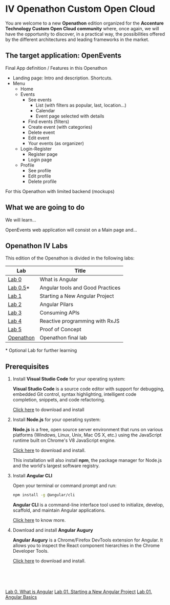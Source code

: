 # IV Openathon Custom Open Cloud

You are welcome to a new **Openathon** edition organized for the
**Accenture Technology Custom Open Cloud community** where, once
again, we will have the opportunity to discover, in a practical way,
the possibilities offered by the different architectures and leading
frameworks in the market.


## The target application: OpenEvents
Final App definition / Features in this Openathon

* Landing page: Intro and description. Shortcuts.
* Menu
  * Home
  * Events 
    * See events
      * List (with filters as popular, last, location…)
      * Calendar
      * Event page selected with details 
    * Find events (filters) 
    * Create event (with categories) 
    * Delete event 
    * Edit event 
    * Your events (as organizer) 
  * Login-Register 
    * Register page 
    * Login page 
  * Profile 
    * See profile 
    * Edit profile 
    * Delete profile

For this Openathon with limited backend (mockups)



## What we are going to do

We will learn...

OpenEvents web application will consist on a Main page and...



## Openathon IV Labs

This edition of the Openathon is divided in the following labs:

| Lab                                 | Title                                      |
|-------------------------------------|--------------------------------------------|
| [Lab 0](/labs/lab-0)                | What is Angular                            |
| [Lab 0.5](/labs/lab-05)*            | Angular tools and Good Practices           |
| [Lab 1](/labs/lab-1)                | Starting a New Angular Project             |
| [Lab 2](/labs/lab-2)                | Angular Pilars                             |
| [Lab 3](/labs/lab-3)                | Consuming APIs                             |
| [Lab 4](/labs/lab-4)                | Reactive programming with RxJS             |
| [Lab 5](/labs/lab-5)                | Proof of Concept                           |
| [Openathon](/openathon/final)       | Openathon final lab                        |


\* Optional Lab for further learning

## Prerequisites

1. Install **Visual Studio Code** for your operating system:

    **Visual Studio Code** is a source code editor with support
    for debugging, embedded Git control, syntax
    highlighting, intelligent code completion, snippets, and code
    refactoring.

    [Click here](https://code.visualstudio.com/) to download and install

2. Install **Node.js** for your operating system:

    **Node.js** is a free, open source server environment that runs on
    various platforms (Windows, Linux, Unix, Mac OS X, etc.) using
    the JavaScript runtime built on Chrome's V8 JavaScript engine.

    [Click here](https://nodejs.org/en/download/) to download and install.

    This installation will also install **npm**, the package manager
    for Node.js and the world's largest software registry.


3. Install **Angular CLI**

    Open your terminal or command prompt and run:

    ```sh
    npm install -g @angular/cli
    ```

    **Angular CLI** is a command-line interface tool used to initialize, develop, scaffold, and maintain Angular applications.

    [Click here](https://cli.angular.io/) to know more.

5. Download and install **Angular Augury**

    **Angular Augury** is a Chrome/Firefox DevTools extension for Angular. It allows you to inspect the
    React component hierarchies in the Chrome Developer Tools.

    [Click here](https://augury.rangle.io/) to download and install.

<br/>
<br/>
<br/>

[Lab 0. What is Angular](./lab-0)
[Lab 01. Starting a New Angular Project](./lab-01)
[Lab 01. Angular Basics](./lab-02)
